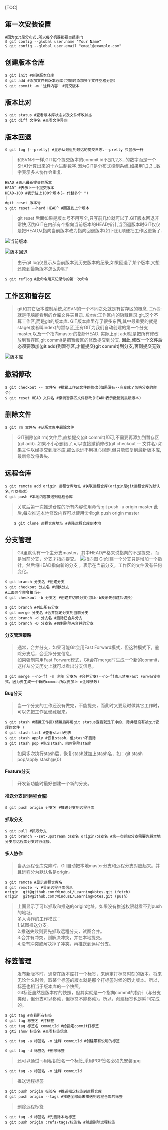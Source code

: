 [TOC]
## 第一次安装设置
```
#因为git是分布式,所以每个机器都要自报家门
$ git config --global user.name "Your Name"
$ git config --global user.email "email@example.com"
```

## 创建版本仓库
```
$ git init #创建版本仓库  
$ git add #添加文件到版本仓库(可同时添加多个文件空格分割)
$ git commit -m '注释内容' #提交版本  
```

## 版本比对
```
$ git status #查看版本库状态以及文件修改状态
$ git diff 文件名 #查看文件异同
```

## 版本回退
```
$ git log [--pretty] #显示从最近到最远的提交日志.--pretty 只显示一行
```
> 和SVN不一样,GIT每个提交版本的commit id不是1,2,3...的数字而是一个SHA1计算出来的十六进制数字.因为GIT是分布式控制系统,如果用1,2,3...数字表示多人协作会重复.

```
HEAD #表示最新提交的版本
HEAD^ #表示上一个提交版本
HEAD~100 #表示往上100个版本(~ 代替多个 ^)
|
#git reset 版本号
$ git reset --hard HEAD^ #回退到上个版本
```

> git reset 后面如果是版本号不用写全,只写前几位就可以了.GIT版本回退非常快,因为GIT在内部有个指向当前版本的HEAD指针,当回退版本时GIT仅仅是把HEAD从指向当前版本改为指向回退版本(如下图),顺便把工作区更新了.

![当前版本](img/QQ20171117-112922@2x.png)

![版本回退](img/QQ20171117-112940@2x.png)

> 由于git log仅显示从当前版本到历史版本的纪录,如果回退了某个版本,又想还原到最新版本怎么办呢?

```
$ git reflog #此命令用来记录你的第一次命令
```

## 工作区和暂存区
> git和其它版本控制系统,如SVN的一个不同之处就是有暂存区的概念.
`工作区`:就是电脑能看到的仓库文件夹目录.
`版本库`:工作区内的隐藏目录.git,这个不算工作区,而是git的版本库.
GIT版本库里存了很多东西,其中最重要的就是stage(或者叫index)的暂存区,还有GIT为我们自动创建的第一个分支master,以及一个指向master的指针HEAD.
实际上git add就是把所有修改放到暂存区,git commit是把暂缓区的修改提交到分支.
**因此,修改一个文件后必须要添加(git add)到暂存区,才能提交(git commit)到分支,否则提交无效**

![版本库](img/QQ20171117-115013@2x.png)
## 撤销修改
```
$ git checkout -- 文件名 #撤销工作区文件的修改(如果没有--应变成了切换分支的命令)
$ git reset HEAD 文件名 #撤销暂存区文件修改(HEADH表示撤销到最新版本)
```

## 删除文件
```
$ git rm 文件名 #从版本库中删除文件
```
> GIT删除(git rm)文件后,直接提交(git commit)即可,不需要再添加到暂存区(git add).
> 如果不小心删错了,可以直接撤销修改(git checkout -- 文件名)
> 如果文件以经提交到版本库,那么永远不用担心误删,但只能恢复到最新版本库,最新修改将丢失.

## <a name="h2_remote_orgin">远程仓库</a>
```
$ git remote add origin 远程仓库地址 #关联远程仓库(origin是git远程仓库的默认名,可以修改)
$ git push #本地内容推送到远程仓库
```
> 关联后第一次推送仓库的所有内容使用命令:git push -u origin master
> 此后,每次推送本地修改内容可以使用命令:git push origin master

```
	$ git clone 远程仓库地址 #克隆远程仓库到本地
```

## 分支管理
> Git里默认有一个主分支master，其中HEAD严格来说指向的不是提交，而是当前分支，分支才指向提交。
![指向图](img/QQ20171118223701.png)
> Git创建一个分支只是增加一个指针，然后将HEAD指向新的分支 ，表示在当前分支，工作区的文件没有任何变化。
```
$ git branch 分支名 #创建分支
$ git checkout 分支名 #切换分支
#上面两个命令相当于
$ git checkout -b 分支名 #创建并切换分支(加上-b表示先创建后切换)

$ git branch #列出所有分支
$ git merge 分支名 #合并指定分支到当前分支
$ git branch -d 分支名 #删除已合并分支
$ git branch -D 分支名 #强制删除未合并的分支
```
#### 分支管理策略
> 通常，合并分支，如果可能Git会用Fast Forward模式，但这种模式下，删除分支后，会丢掉分支信息。  
如果强制禁用Fast Forward模式，Git会在merge时生成一个新的commit，这样从分支历史上就可以看出分支信息。
```
$ git merge --no-ff -m 注释 分支名 #合并分支(--no-ff表示禁用Fast Forward模式，因为要生成一个新的commit所以要加上-m注释参数)
```
#### Bug分支
> 当一个分支的工作还没有做完，不能提交，而此时又要及时做其它工作时，可以先把工作区储藏起来。
```
$ git stash #储藏工作区(储藏后再用git status查看就是干净的, 除非是没有被git管理的文件 )
$ git stash list #查看stash列表
$ git stash apply #恢复stash，但stash不删除
$ git stash pop #恢复stash，同时删除stash
```
> 如果多次执行stash后，恢复stash就加上stash名，如：git stash pop/apply stash@{0}
#### Feature分支
> 开发新功能时最好创建一个新的分支。
#### 推送分支(同<a href="#h2_remote_orgin">远程仓库</a>)
```
$ git push origin 分支名 #推送分支到远程仓库
```
#### 抓取分支
```
$ git pull #抓取分支
$ git branch --set-upstream 分支名 origin/分支名 #第一次抓取分支需要先将本地分支与远程库分支时行连接。
```
#### 多人协作
> 当从远程仓库克隆时，Git自动把本地master分支和远程分支对应起来。并且远程分为默认名是origin。
```
$ git remote #显示远程仓库名
$ git remote -v #显示远程仓库信息
origin  git@github.com:WindusL/LearningNotes.git (fetch)
origin  git@github.com:WindusL/LearningNotes.git (push)
```
> 上面显示了可以抓取和推送的origin地址。如果没有推送权限就看不到push的地址。  
多人协作的工作模式：  
1.试图推送分支。  
2.推送失败则要先抓取远程分支，试图合并。  
3.合并有冲突，则解决冲突，并在本地提交。  
4.没有冲突或解决掉了冲突，再推送到远程分支。

## 标签管理
> 发布新版本时，通常在版本库打一个标签，来确定打标签时刻的版本。将来无论什么时候，取某个标签的版本就是那个打标签时候的历史版本。所以，标签也相当于版本库的一个快照。  
Git标签虽然是版本库的快照，但其实就是一个指向commit的指针（与分支类似，但分支可以移动，但标签不能移动）。所以，创建标签也是瞬间完成的。
```
$ git tag #查看所有标签
$ git tag 标签名 #打标签
$ git tag 标签名 commitId #给指定commit打标签
$ gti show 标签名 #查看标签信息

$ git tag -a 标签名 -m 注释 commitId #创建带有说明的标签

$ git tag -d 标签名 #删除标签
```
> 还可以通过-s用私钥签名一个标签,采用PGP签名必须先安装gpg
```
$ git tag -s 标签名 -m 注释 commitId
```
> 推送远程标签
```
$ git push origin 标签名 #推送指定标签到远程仓库
$ git push origin --tags #推送全部尚未推送到远程仓库的标签
```
> 删除远程标签
```
$ git tag -d 标签名 #先删除本地标签
$ git push origin :refs/tags/标签名 #然后删除远程标签
```

